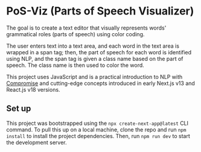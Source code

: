 # PoS-Viz (Parts of Speech Visualizer)

The goal is to create a text editor that visually represents words' grammatical roles (parts of speech) using color coding.

The user enters text into a text area, and each word in the text area is wrapped in a span tag; then, the part of speech for each word is identified using NLP, and the span tag is given a class name based on the part of speech. The class name is then used to color the word.

This project uses JavaScript and is a practical introduction to NLP with [Compromise](https://compromise.cool/) and cutting-edge concepts introduced in early Next.js v13 and React.js v18 versions.

## Set up

This project was bootstrapped using the `npx create-next-app@latest` CLI command. To pull this up on a local machine, clone the repo and run `npm install` to install the project dependencies. Then, run `npm run dev` to start the development server.
